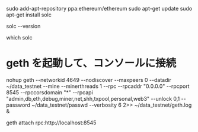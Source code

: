 sudo add-apt-repository ppa:ethereum/ethereum
sudo apt-get update
sudo apt-get install solc

solc --version

which solc

# geth を起動して、コンソールに接続

nohup geth --networkid 4649 --nodiscover --maxpeers 0 --datadir ~/data_testnet --mine --minerthreads 1 --rpc --rpcaddr "0.0.0.0" --rpcport 8545 --rpccorsdomain "*" --rpcapi "admin,db,eth,debug,miner,net,shh,txpool,personal,web3" --unlock 0,1 --password ~/data_testnet/passwd --verbosity 6 2>> ~/data_testnet/geth.log &

geth attach rpc:http://localhost:8545
